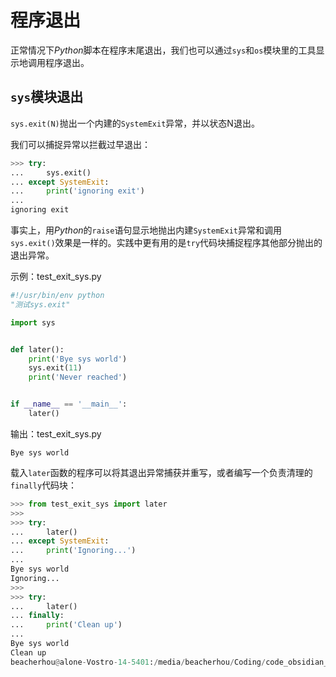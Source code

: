 # 程序退出



正常情况下*Python*脚本在程序末尾退出，我们也可以通过`sys`和`os`模块里的工具显示地调用程序退出。



## `sys`模块退出

`sys.exit(N)`抛出一个内建的`SystemExit`异常，并以状态N退出。

我们可以捕捉异常以拦截过早退出：

```python
>>> try:
...     sys.exit()
... except SystemExit:
...     print('ignoring exit')
... 
ignoring exit
```

事实上，用*Python*的`raise`语句显示地抛出内建`SystemExit`异常和调用`sys.exit()`效果是一样的。实践中更有用的是`try`代码块捕捉程序其他部分抛出的退出异常。

示例：test_exit_sys.py

```python
#!/usr/bin/env python
"测试sys.exit"

import sys


def later():
	print('Bye sys world')
	sys.exit(11)
	print('Never reached')


if __name__ == '__main__':
	later()
```

输出：test_exit_sys.py

```out
Bye sys world
```

载入`later`函数的程序可以将其退出异常捕获并重写，或者编写一个负责清理的`finally`代码块：

```python
>>> from test_exit_sys import later
>>> 
>>> try:
...     later()
... except SystemExit:
...     print('Ignoring...')
... 
Bye sys world
Ignoring...
>>> 
>>> try:
...     later()
... finally:
...     print('Clean up')
... 
Bye sys world
Clean up
beacherhou@alone-Vostro-14-5401:/media/beacherhou/Coding/code_obsidian_知识库/python-programming---markdown-notes/my_PP4E/system$  # 交互对话进程退出
```

